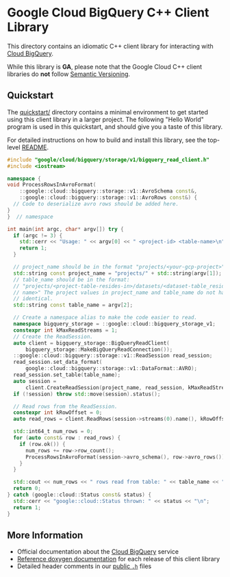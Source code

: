 # Google Cloud BigQuery C++ Client Library

This directory contains an idiomatic C++ client library for interacting with
[Cloud BigQuery](https://cloud.google.com/bigquery/).

While this library is **GA**, please note that the Google Cloud C++ client libraries do **not** follow
[Semantic Versioning](https://semver.org/).

## Quickstart

The [quickstart/](quickstart/README.md) directory contains a minimal environment
to get started using this client library in a larger project. The following
"Hello World" program is used in this quickstart, and should give you a taste of
this library.

For detailed instructions on how to build and install this library, see the
top-level [README](/README.md#building-and-installing).

<!-- inject-quickstart-start -->

```cc
#include "google/cloud/bigquery/storage/v1/bigquery_read_client.h"
#include <iostream>

namespace {
void ProcessRowsInAvroFormat(
    ::google::cloud::bigquery::storage::v1::AvroSchema const&,
    ::google::cloud::bigquery::storage::v1::AvroRows const&) {
  // Code to deserialize avro rows should be added here.
}
}  // namespace

int main(int argc, char* argv[]) try {
  if (argc != 3) {
    std::cerr << "Usage: " << argv[0] << " <project-id> <table-name>\n";
    return 1;
  }

  // project_name should be in the format "projects/<your-gcp-project>"
  std::string const project_name = "projects/" + std::string(argv[1]);
  // table_name should be in the format:
  // "projects/<project-table-resides-in>/datasets/<dataset-table_resides-in>/tables/<table
  // name>" The project values in project_name and table_name do not have to be
  // identical.
  std::string const table_name = argv[2];

  // Create a namespace alias to make the code easier to read.
  namespace bigquery_storage = ::google::cloud::bigquery_storage_v1;
  constexpr int kMaxReadStreams = 1;
  // Create the ReadSession.
  auto client = bigquery_storage::BigQueryReadClient(
      bigquery_storage::MakeBigQueryReadConnection());
  ::google::cloud::bigquery::storage::v1::ReadSession read_session;
  read_session.set_data_format(
      google::cloud::bigquery::storage::v1::DataFormat::AVRO);
  read_session.set_table(table_name);
  auto session =
      client.CreateReadSession(project_name, read_session, kMaxReadStreams);
  if (!session) throw std::move(session).status();

  // Read rows from the ReadSession.
  constexpr int kRowOffset = 0;
  auto read_rows = client.ReadRows(session->streams(0).name(), kRowOffset);

  std::int64_t num_rows = 0;
  for (auto const& row : read_rows) {
    if (row.ok()) {
      num_rows += row->row_count();
      ProcessRowsInAvroFormat(session->avro_schema(), row->avro_rows());
    }
  }

  std::cout << num_rows << " rows read from table: " << table_name << "\n";
  return 0;
} catch (google::cloud::Status const& status) {
  std::cerr << "google::cloud::Status thrown: " << status << "\n";
  return 1;
}
```

<!-- inject-quickstart-end -->

## More Information

- Official documentation about the [Cloud BigQuery][cloud-bigquery-docs] service
- [Reference doxygen documentation][doxygen-link] for each release of this client library
- Detailed header comments in our [public `.h`][source-link] files

[cloud-bigquery-docs]: https://cloud.google.com/bigquery/docs/
[doxygen-link]: https://googleapis.dev/cpp/google-cloud-bigquery/latest/
[source-link]: https://github.com/googleapis/google-cloud-cpp/tree/main/google/cloud/bigquery
